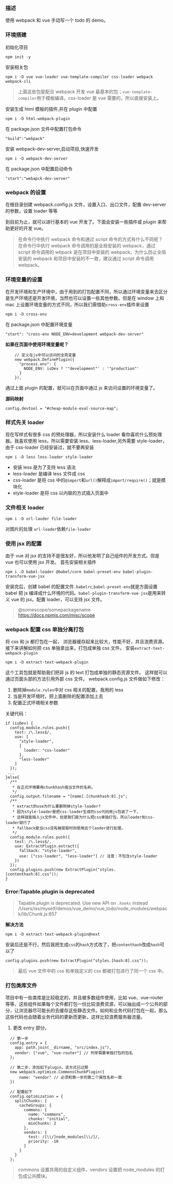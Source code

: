 ### 描述

使用 webpack 和 vue 手动写一个 todo 的 demo。

### 环境搭建

初始化项目

```
npm init -y
```

安装相关包

```
npm i -D vue vue-loader vue-template-compiler css-loader webpack webpack-cli
```

> 上面这些包是配合 webpack 开发 vue 最基本的包；`vue-template-compiler`用于模板编译。css-loader 是 vue 需要的，所以直接安装上。

安装生成 html 模板的插件,并在 plugin 中配置

```
npm i -D html-webpack-plugin
```

在 package.json 文件中配置打包命令

```
"build":"webpack"
```

安装 webpack-dev-server,启动项目,快速开发

```
npm i -D webpack-dev-server
```

在 package.json 中配置启动命令

```
"start":"webapck-dev-server"
```

### webpack 的设置

在根目录创建 webpack.config.js 文件，设置入口、出口文件，配置 dev-server 的参数，设置 loader 等等

到目前为止，就可以进行基本的 vue 开发了。下面会安装一些插件或 plugin 来帮助更好的开发 vue。

> 在命令行中执行 webpack 命令和通过 script 命令的方式有什么不同呢？
> 在命令行中执行 webpack 命令调用的是全局安装的 webpack，通过 script 命令调用的 wbpack 是在项目中安装的 webpack，为什么防止全局安装的 webpack 和项目中安装的不一致，建议通过 script 命令调用 webpack。

### 环境变量的设置

在开发环境和生产环境中，由于用到的打包配置不同，所以通过环境变量来去区分是生产环境还是开发环境，当然也可以设置一些其他参数。但是在 window 上和 mac 上设置环境变量的方式不同，所以我们需借助`cross-env`插件来设置

```
npm i -D cross-env
```

在 package.json 中配置环境变量

```
"start": "cross-env NODE_ENV=development webpack-dev-server"
```

**如果在页面中使用环境变量呢？**

```
    // 定义在js中可以访问的全局变量
    new webpack.DefinePlugin({
      "process.env": {
        NODE_ENV: isDev ? '"development"' : '"production"'
      }
    }),
```

通过上面 plugin 的配置，就可以在页面中通过 js 来访问设置的环境变量了。

**源码映射**

```
config.devtool = "#cheap-module-eval-source-map";
```

### 样式先关 loader

现在写样式有很多 css 的预处理器，所以安装什么 loader 看你喜欢什么预处理器。我喜欢使用 less，所以需要安装 less、less-loader,另外需要 style-loader，由于 css-loader 已经安装过，就不要再安装

```
npm i -D less less-loader style-loader
```

- 安装 less 是为了支持 less 语法
- less-loader 是编译 less 文件成 css
- css-loader 是将 css 中的`@import`和`url()`解释成`import/require()`；就是模块化
- style-loader 是将 css 以内联的方式插入页面中

### 文件相关 loader

```
npm i -D url-laoder file-loader
```

对图片的处理
`url-loader`依赖`file-loader`

### 使用 jsx 的配置

由于 vue 对 jsx 的支持不是很友好，所以他发明了自己组件的开发方式。但是 vue 也可以使用 jsx 开发。
首先安装相关插件

```
npm i -D babel-loader @babel/core babel-preset-env babel-plugin-transform-vue-jsx
```

安装完后，创建 babel 的配置文件`.babelrc`,`babel-preset-env`就是方面设置 babel 把 js 编译成什么环境的代码。`babel-plugin-transform-vue-jsx`是用来转义 vue 的 jsx。配置 loader，可以支持 jsx 文件。

> @somescope/somepackagename
> https://docs.npmjs.com/misc/scope

### webpack 配置 css 单独分离打包

将 css 和 js 都打包在一起， 浏览器缓存起来比较大，性能不好，并且浪费资源。
接下来讲解如何把 css 单独拿出来，打包成单独 css 文件。
安装`extract-text-webpack-plugin`

```
npm i -D extract-text-webpack-plugin
```

这个工具包就是帮助我们把非 js 的 text 打包成单独的静态资源文件。 这样就可以通过页面头部的方法引用外部 css 文件。
webpack.config.js 文件做如下修改：

1. 删除掉`module.rules`中对 css 相关的配置，我用的 less
2. 当是开发环境时，把上面删除的配置添加上去
3. 配置正式环境相关参数

关键代码：

```
if (isDev) {
  config.module.rules.push({
    test: /\.less$/,
    use: [
      "style-loader",
      {
        loader: "css-loader"
      },
      "less-loader"
    ]
  });
 ...
}else{
  /**
   * 在正式环境要用chunkhash值当文件的名称。
   */
  config.output.filename = "[name].[chunkhash:8].js";
  /**
   * extract的use为什么要删除掉style-loader?
   * 因为style-loader是把css-loader生成的css代码用js包装了一下，
   * 这样就能插入js文件中，但是我们是为什么把css单独打包，所以loader到css-loader就行了
   * fallback是当css没有被提取时则使用这个laoder进行处理。
   */
  config.module.rules.push({
    test: /\.less$/,
    use: ExtractPlugin.extract({
      fallback: "style-loader",
      use: ["css-loader", "less-loader"] // 注意：不包含style-loader
    })
  });
  config.plugins.push(new ExtractPlugin("styles.[contenthash:8].css"));
}
```

### Error:Tapable.plugin is deprecated

> Tapable.plugin is deprecated. Use new API on `.hooks` instead
> /Users/iss/myself/demos/vue_demo/vue_todo/node_modules/webpack/lib/Chunk.js:857

**解决方法**

```
npm i -D extract-text-webpack-plugin@next
```

安装后还是不行，然后我把生成`css`的`hash`方式改了，把`contenthash`改成`hash`可以了

```
config.plugins.push(new ExtractPlugin("styles.[hash:8].css"));
```

> 最后 vue 文件中的 css 和单独定义的 css 都被打包进行了同一个 css 中。

### 打包类库文件

项目中有一些类库是比较稳定的，并且被多数组件使用，比如 vue、vue-router 等等，这些组件如果每个文件都打包一份比较浪费资源，可以抽出成一个公共的部分，让浏览器尽可能长的去缓存这些静态文件。如何和业务代码打包在一起，那么这些代码也会随着业务代码的更新而更新，这样比较浪费服务器流量。

1. 更改 entry 部分。

```
  // 第一步
  config.entry = {
    app: path.join(__dirname, "src/index.js"),
    vendor: ["vue", "vue-router"] // 列举需要单独打包的包名
  };

  // 第二步，添加如下plugin，该方式已过期
  new webpack.optimize.CommonsChunkPlugin({
      name: "vendor" // 必须和第一步的第二个属性名称一致
  })

  // 配置如下
  config.optimization = {
    splitChunks: {
      cacheGroups: {
        commons: {
          name: "commons",
          chunks: "initial",
          minChunks: 2
        },
        vendors: {
          test: /[\\/]node_modules[\\/]/,
          priority: -10
        }
      }
    }
  };
```

> commons 设置共用的自定义组件，vendors 设置把 node_modules 的打包成公共模块。
